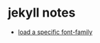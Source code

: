 # jekyll notes

* [load a specific font-family](https://talk.jekyllrb.com/t/how-to-load-a-specific-font-family-in-our-blogs-powered-by-jekyll/290/8?u=yaitloutou)
